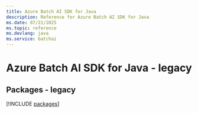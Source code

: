 ```yaml
---
title: Azure Batch AI SDK for Java
description: Reference for Azure Batch AI SDK for Java
ms.date: 07/21/2025
ms.topic: reference
ms.devlang: java
ms.service: batchai
---
```

# Azure Batch AI SDK for Java - legacy
## Packages - legacy
[!INCLUDE [packages](batch-ai-index.md)]